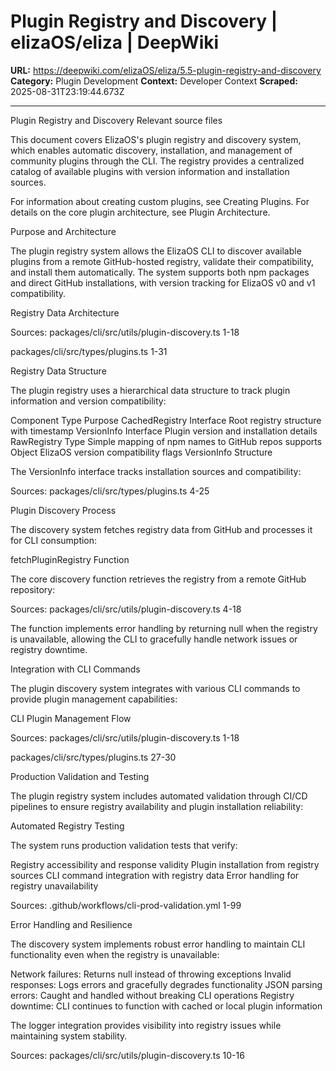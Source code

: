 # Plugin Registry and Discovery | elizaOS/eliza | DeepWiki

**URL:** https://deepwiki.com/elizaOS/eliza/5.5-plugin-registry-and-discovery
**Category:** Plugin Development
**Context:** Developer Context
**Scraped:** 2025-08-31T23:19:44.673Z

---

Plugin Registry and Discovery
Relevant source files

This document covers ElizaOS's plugin registry and discovery system, which enables automatic discovery, installation, and management of community plugins through the CLI. The registry provides a centralized catalog of available plugins with version information and installation sources.

For information about creating custom plugins, see Creating Plugins. For details on the core plugin architecture, see Plugin Architecture.

Purpose and Architecture

The plugin registry system allows the ElizaOS CLI to discover available plugins from a remote GitHub-hosted registry, validate their compatibility, and install them automatically. The system supports both npm packages and direct GitHub installations, with version tracking for ElizaOS v0 and v1 compatibility.

Registry Data Architecture

Sources: 
packages/cli/src/utils/plugin-discovery.ts
1-18
 
packages/cli/src/types/plugins.ts
1-31

Registry Data Structure

The plugin registry uses a hierarchical data structure to track plugin information and version compatibility:

Component	Type	Purpose
CachedRegistry	Interface	Root registry structure with timestamp
VersionInfo	Interface	Plugin version and installation details
RawRegistry	Type	Simple mapping of npm names to GitHub repos
supports	Object	ElizaOS version compatibility flags
VersionInfo Structure

The VersionInfo interface tracks installation sources and compatibility:

Sources: 
packages/cli/src/types/plugins.ts
4-25

Plugin Discovery Process

The discovery system fetches registry data from GitHub and processes it for CLI consumption:

fetchPluginRegistry Function

The core discovery function retrieves the registry from a remote GitHub repository:

Sources: 
packages/cli/src/utils/plugin-discovery.ts
4-18

The function implements error handling by returning null when the registry is unavailable, allowing the CLI to gracefully handle network issues or registry downtime.

Integration with CLI Commands

The plugin discovery system integrates with various CLI commands to provide plugin management capabilities:

CLI Plugin Management Flow

Sources: 
packages/cli/src/utils/plugin-discovery.ts
1-18
 
packages/cli/src/types/plugins.ts
27-30

Production Validation and Testing

The plugin registry system includes automated validation through CI/CD pipelines to ensure registry availability and plugin installation reliability:

Automated Registry Testing

The system runs production validation tests that verify:

Registry accessibility and response validity
Plugin installation from registry sources
CLI command integration with registry data
Error handling for registry unavailability

Sources: 
.github/workflows/cli-prod-validation.yml
1-99

Error Handling and Resilience

The discovery system implements robust error handling to maintain CLI functionality even when the registry is unavailable:

Network failures: Returns null instead of throwing exceptions
Invalid responses: Logs errors and gracefully degrades functionality
JSON parsing errors: Caught and handled without breaking CLI operations
Registry downtime: CLI continues to function with cached or local plugin information

The logger integration provides visibility into registry issues while maintaining system stability.

Sources: 
packages/cli/src/utils/plugin-discovery.ts
10-16
